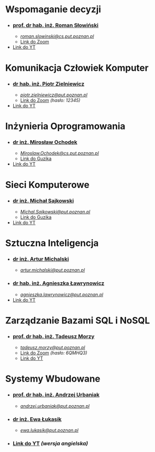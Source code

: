 # Wspomaganie decyzji
- ### [prof. dr hab. inż. Roman Słowiński]() 
    - *roman.slowinski@cs.put.poznan.pl*
    - [Link do Zoom](https://us02web.zoom.us/j/85460484417?pwd=NXpuckN3cFRKU1lwa1VLc0VoS09yQT09&uname=Piotr%20Tylczy%C5%84ski)
- [Link do YT](https://www.youtube.com/playlist?list=PLMkIxFYizNdErj-p4leyAAZlrzIt83qja)
   
# Komunikacja Człowiek Komputer
- ### [dr hab. inż. Piotr Zielniewicz]() 
    - *piotr.zielniewicz@put.poznan.pl*
    - [Link do Zoom](https://us02web.zoom.us/j/89124695587?pwd=Qlo3bGhvS1ZkNU4yWHViZjVNU01zUT09) *(hasło: 12345)*
- [Link do YT](https://www.youtube.com/playlist?list=PLMkIxFYizNdHdDd2HnjsJbmGss6INHien)
   
# Inżynieria Oprogramowania
- ### [dr inż. Mirosław Ochodek](http://www.se.cs.put.poznan.pl/Members/mochodek) 
    - *Miroslaw.Ochodek@cs.put.poznan.pl*
    - [Link do Guzika](https://ekursy.put.poznan.pl/mod/bigbluebuttonbn/view.php?id=470657)
- [Link do YT](https://www.youtube.com/playlist?list=PLMkIxFYizNdHHDSYDq3y3V4A1nnIiVt-N)
   
# Sieci Komputerowe
- ### [dr inż. Michał Sajkowski](https://www.cs.put.poznan.pl/msajkowski/for-students/)  
    - *Michal.Sajkowski@put.poznan.pl*
    - [Link do Guzika](https://moodle.put.poznan.pl/course/view.php?id=4944)
- [Link do YT](https://www.youtube.com/playlist?list=PLMkIxFYizNdH6_yz1cwQE3O6-UA97tFvf)
   
# Sztuczna Inteligencja
- ### [dr inż. Artur Michalski](http://www.cs.put.poznan.pl/amichalski/si.dzienne/index.html) 
    - *artur.michalski@put.poznan.pl*
- ### [dr hab. inż. Agnieszka Ławrynowicz](http://www.cs.put.poznan.pl/si/) 
    - *agnieszka.lawrynowicz@put.poznan.pl*
- [Link do YT](https://www.youtube.com/playlist?list=PLMkIxFYizNdELU_AHQxCLmQBlcSEl1QKK)

# Zarządzanie Bazami SQL i NoSQL
- ### [prof. dr hab. inż. Tadeusz Morzy]() 
    - *tadeusz.morzy@put.poznan.pl*
    - [Link do Zoom](https://zoom.us/j/97624299482?pwd=eTRsem5vM29zTmx4a05EQWc4eW1WQT09) *(hasło: 6QMHQ3)*
    - [Link do YT](https://www.youtube.com/playlist?list=PLMkIxFYizNdHtGPHUkvYG1HQXkSVfhcm1) 

# Systemy Wbudowane
- ### [prof. dr hab. inż. Andrzej Urbaniak]() 
    - *andrzej.urbaniak@put.poznan.pl*
- ### [dr inż. Ewa Łukasik]() 
    - *ewa.lukasik@put.poznan.pl*
- ### [Link do YT](https://www.youtube.com/playlist?list=PLMkIxFYizNdFtZpYbdMdLdOaqBf83PvNU) *(wersja angielska)*   
